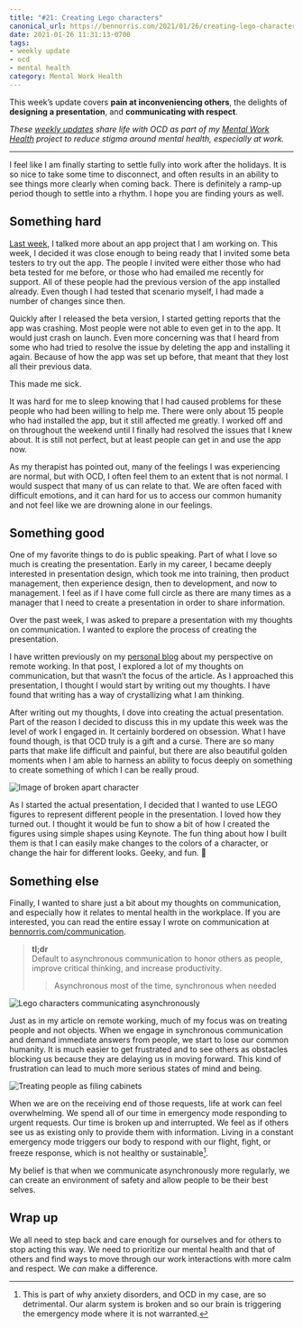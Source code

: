 ```yaml
---
title: "#21: Creating Lego characters"
canonical_url: https://bennorris.com/2021/01/26/creating-lego-characters
date: 2021-01-26 11:31:13-0700
tags:
- weekly update
- ocd
- mental health
category: Mental Work Health
---
```


This week’s update covers **pain at inconveniencing others**, the delights of **designing a presentation**, and **communicating with respect**.

_These [weekly updates](https://bennorris.com/tags/weekly-update/) share life with OCD as part of my [Mental Work Health](https://bennorris.com/mental-work-health) project to reduce stigma around mental health, especially at work._


***

I feel like I am finally starting to settle fully into work after the holidays. It is so nice to take some time to disconnect, and often results in an ability to see things more clearly when coming back. There is definitely a ramp-up period though to settle into a rhythm. I hope you are finding yours as well.


## Something hard

[Last week](http://www.mentalworkhealth.org/2021/01/19/purple-monkey-party.html), I talked more about an app project that I am working on. This week, I decided it was close enough to being ready that I invited some beta testers to try out the app. The people I invited were either those who had beta tested for me before, or those who had emailed me recently for support. All of these people had the previous version of the app installed already. Even though I had tested that scenario myself, I had made a number of changes since then.

Quickly after I released the beta version, I started getting reports that the app was crashing. Most people were not able to even get in to the app. It would just crash on launch. Even more concerning was that I heard from some who had tried to resolve the issue by deleting the app and installing it again. Because of how the app was set up before, that meant that they lost all their previous data.

This made me sick.

It was hard for me to sleep knowing that I had caused problems for these people who had been willing to help me. There were only about 15 people who had installed the app, but it still affected me greatly. I worked off and on throughout the weekend until I finally had resolved the issues that I knew about. It is still not perfect, but at least people can get in and use the app now.

As my therapist has pointed out, many of the feelings I was experiencing are normal, but with OCD, I often feel them to an extent that is not normal. I would suspect that many of us can relate to that. We are often faced with difficult emotions, and it can hard for us to access our common humanity and not feel like we are drowning alone in our feelings.


## Something good

One of my favorite things to do is public speaking. Part of what I love so much is creating the presentation. Early in my career, I became deeply interested in presentation design, which took me into training, then product management, then experience design, then to development, and now to management. I feel as if I have come full circle as there are many times as a manager that I need to create a presentation in order to share information.

Over the past week, I was asked to prepare a presentation with my thoughts on communication. I wanted to explore the process of creating the presentation.

I have written previously on my [personal blog](https://www.bennorris.com/2020/05/12/remote-work-thoughts) about my perspective on remote working. In that post, I explored a lot of my thoughts on communication, but that wasn’t the focus of the article. As I approached this presentation, I thought I would start by writing out my thoughts. I have found that writing has a way of crystallizing what I am thinking.

After writing out my thoughts, I dove into creating the actual presentation. Part of the reason I decided to discuss this in my update this week was the level of work I engaged in. It certainly bordered on obsession. What I have found though, is that OCD truly is a gift and a curse. There are so many parts that make life difficult and painful, but there are also beautiful golden moments when I am able to harness an ability to focus deeply on something to create something of which I can be really proud.

![Image of broken apart character](https://media.bennorris.com/images/mentalworkhealth/uploads/2021/c3afae2c59.jpg)

As I started the actual presentation, I decided that I wanted to use LEGO figures to represent different people in the presentation. I loved how they turned out. I thought it would be fun to show a bit of how I created the figures using simple shapes using Keynote. The fun thing about how I built them is that I can easily make changes to the colors of a character, or change the hair for different looks. Geeky, and fun. 🥳


## Something else

Finally, I wanted to share just a bit about my thoughts on communication, and especially how it relates to mental health in the workplace. If you are interested, you can read the entire essay I wrote on communication at [bennorris.com/communication](https://bennorris.com/2021/01/21/communication-synchronicity).

> **tl;dr**  
> Default to asynchronous communication to honor others as people, improve critical thinking, and increase productivity.
> 
>> Asynchronous most of the time, synchronous when needed

![Lego characters communicating asynchronously](https://media.bennorris.com/images/mentalworkhealth/uploads/2021/ebfcce9daf.jpg)

Just as in my article on remote working, much of my focus was on treating people and not objects. When we engage in synchronous communication and demand immediate answers from people, we start to lose our common humanity. It is much easier to get frustrated and to see others as obstacles blocking us because they are delaying us in moving forward. This kind of frustration can lead to much more serious states of mind and being.

![Treating people as filing cabinets](https://media.bennorris.com/images/mentalworkhealth/uploads/2021/96defbdd9b.jpg)

When we are on the receiving end of those requests, life at work can feel overwhelming. We spend all of our time in emergency mode responding to urgent requests. Our time is broken up and interrupted. We feel as if others see us as existing only to provide them with information. Living in a constant emergency mode triggers our body to respond with our flight, fight, or freeze response, which is not healthy or sustainable[^1].

My belief is that when we communicate asynchronously more regularly, we can create an environment of safety and allow people to be their best selves.


## Wrap up

We all need to step back and care enough for ourselves and for others to stop acting this way. We need to prioritize our mental health and that of others and find ways to move through our work interactions with more calm and respect. We *can* make a difference.


[^1]: This is part of why anxiety disorders, and OCD in my case, are so detrimental. Our alarm system is broken and so our brain is triggering the emergency mode where it is not warranted.
